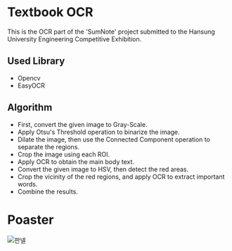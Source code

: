 # Textbook OCR
This is the OCR part of the 'SumNote' project submitted to the Hansung University Engineering Competitive Exhibition.

## Used Library
- Opencv
- EasyOCR

## Algorithm
- First, convert the given image to Gray-Scale.
- Apply Otsu's Threshold operation to binarize the image.
- Dilate the image, then use the Connected Component operation to separate the regions.
- Crop the image using each ROI.
- Apply OCR to obtain the main body text.
- Convert the given image to HSV, then detect the red areas.
- Crop the vicinity of the red regions, and apply OCR to extract important words.
- Combine the results.

# Poaster
![판넬](https://github.com/SumNote/.github/assets/98332877/0b2e4e5c-8cb5-4ceb-8d55-b7564c5fb81c)
